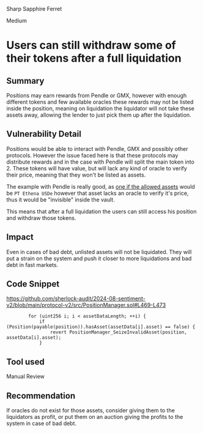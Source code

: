 Sharp Sapphire Ferret

Medium

# Users can still withdraw some of their tokens after a full liquidation

## Summary
Positions may earn rewards from Pendle or GMX, however with enough different tokens and few available oracles these rewards may not be listed inside the position, meaning on liquidation the liquidator will not take these assets away, allowing the lender to just pick them up after the liquidation.

## Vulnerability Detail
Positions would be able to interact with Pendle, GMX and possibly other protocols. However the issue faced here is that these protocols may distribute rewards and in the case with Pendle will split the main token into 2. These tokens will have value, but will lack any kind of oracle to verify their price, meaning that they won't be listed as assets.

The example with Pendle is really good, as [one if the allowed assets](https://gist.github.com/ruvaag/58c9fc2e5c139451c83c21fda27b77a2) would be `PT Ethena USDe` however that asset lacks an oracle to verify it's price, thus it would be "invisible" inside the vault.

This means that after a full liquidation the users can still access his position and withdraw those tokens.

## Impact
Even in cases of bad debt, unlisted assets will not be liquidated. They will put a strain on the system and push it closer to more liquidations and bad debt in fast markets.

## Code Snippet
https://github.com/sherlock-audit/2024-08-sentiment-v2/blob/main/protocol-v2/src/PositionManager.sol#L469-L473
```solidity
        for (uint256 i; i < assetDataLength; ++i) {
            if (Position(payable(position)).hasAsset(assetData[i].asset) == false) {
                revert PositionManager_SeizeInvalidAsset(position, assetData[i].asset);
            }
```
## Tool used
Manual Review

## Recommendation
If oracles do not exist for those assets, consider giving them to the liquidators as profit, or put them on an auction giving the profits to the system in case of bad debt.
